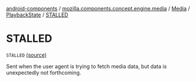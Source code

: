[android-components](../../../index.md) / [mozilla.components.concept.engine.media](../../index.md) / [Media](../index.md) / [PlaybackState](index.md) / [STALLED](./-s-t-a-l-l-e-d.md)

# STALLED

`STALLED` [(source)](https://github.com/mozilla-mobile/android-components/blob/master/components/concept/engine/src/main/java/mozilla/components/concept/engine/media/Media.kt#L158)

Sent when the user agent is trying to fetch media data, but data is unexpectedly not forthcoming.

